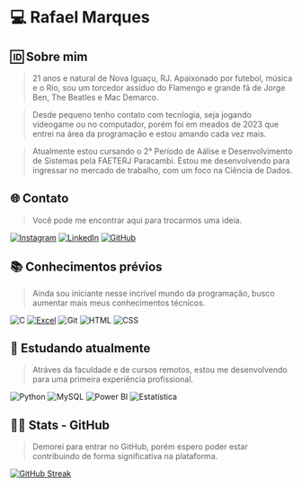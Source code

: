 # 💻 Rafael Marques

## 🆔 Sobre mim

>21 anos e natural de Nova Iguaçu, RJ. Apaixonado por futebol, música e o Rio, sou um torcedor assíduo do Flamengo e grande fã de Jorge Ben, The Beatles e Mac Demarco.

>Desde pequeno tenho contato com tecnlogia, seja jogando vídeogame ou no computador, porém foi em  meados de 2023 que entrei na área da programação e estou amando cada vez mais.

>Atualmente estou cursando o 2° Período de Aálise e Desenvolvimento de Sistemas pela FAETERJ Paracambi. Estou me desenvolvendo para ingressar no mercado de trabalho, com um foco na Ciência de Dados.

## 🌐 Contato
>Você pode me encontrar aqui para trocarmos uma ideia.

 [![Instagram](https://img.shields.io/badge/-Instagram-%23E4405F?style=for-the-badge&logo=instagram&logoColor=white)](https://www.instagram.com/rafasfmarqs/)  [![LinkedIn](https://img.shields.io/badge/LinkedIn-0077B5?style=for-the-badge&logo=linkedin&logoColor=white)](https://www.linkedin.com/in/rafamarques12/)  [![GitHub](https://img.shields.io/badge/GitHub-100000?style=for-the-badge&logo=github&logoColor=white)](https://github.com/rafamarqsdev24/) 

## 📚 Conhecimentos prévios
>Ainda sou iniciante nesse incrível mundo da programação, busco aumentar mais meus conhecimentos técnicos.

 ![C](https://img.shields.io/badge/C-00599C?style=for-the-badge&logo=c&logoColor=white)  [![Excel](https://img.shields.io/badge/Excel-217346?style=for-the-badge&logo=microsoft-excel&logoColor=white)](https://www.microsoft.com/en-us/microsoft-365/excel) ![Git](https://img.shields.io/badge/GIT-E44C30?style=for-the-badge&logo=git&logoColor=white) ![HTML](https://img.shields.io/badge/HTML5-E34F26?style=for-the-badge&logo=html5&logoColor=white) ![CSS](https://img.shields.io/badge/CSS3-1572B6?style=for-the-badge&logo=css3&logoColor=white) 

## 🏫 Estudando atualmente
>Atráves da faculdade e de cursos remotos, estou me desenvolvendo para uma primeira experiência profissional.

![Python](https://img.shields.io/badge/python-3670A0?style=for-the-badge&logo=python&logoColor=ffdd54) ![MySQL](https://img.shields.io/badge/MySQL-00000F?style=for-the-badge&logo=mysql&logoColor=white) ![Power BI](https://img.shields.io/badge/Power%20BI-FFA300?style=for-the-badge&logoColor=white) ![Estatística](https://img.shields.io/badge/Estat%C3%ADstica-0072B1?style=for-the-badge&logoColor=white)

## 🐱‍👤 Stats - GitHub
>Demorei para entrar no GitHub, porém espero poder estar contribuindo de forma significativa na plataforma.

[![GitHub Streak](https://streak-stats.demolab.com/?user=rafamarqsdev24&theme=bear&background=000&border=30A3DC&dates=FFF)](https://git.io/streak-stats)

 
